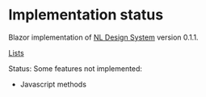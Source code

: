# Implementation status
Blazor implementation of [NL Design System](https://nl-design-system.gitlab.io/nl-design-system/index.html) version 0.1.1. 

[Lists](https://nl-design-system.gitlab.io/nl-design-system/componenten/lists/index.html)

Status: Some features not implemented:

- Javascript methods